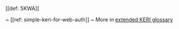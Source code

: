 [[def: SKWA]]

~ [[ref: simple-keri-for-web-auth]]
~ More in <a href="https://weboftrust.github.io/WOT-terms/docs/glossary/SKWA">extended KERI glossary</a>
